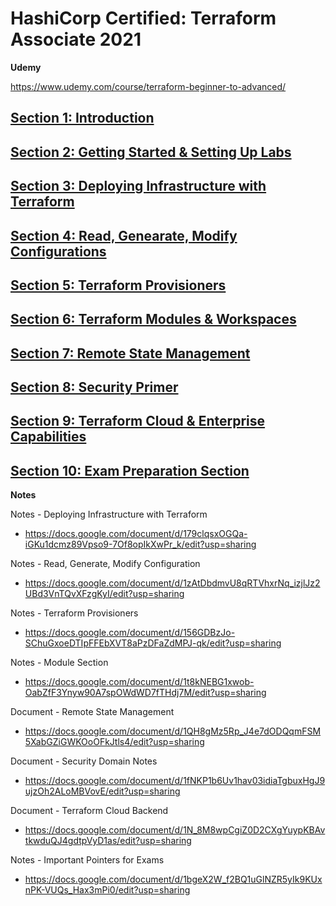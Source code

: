 # HashiCorp Certified: Terraform Associate 2021

__Udemy__

<https://www.udemy.com/course/terraform-beginner-to-advanced/>

## [Section 1: Introduction](https://github.com/mechdeveloper/TerraformAssociate2021/blob/main/01%20Introduction.md)
## [Section 2: Getting Started & Setting Up Labs](https://github.com/mechdeveloper/TerraformAssociate2021/blob/main/02%20Getting%20Started%20%26%20Setting%20Up%20Labs.md)
## [Section 3: Deploying Infrastructure with Terraform](https://github.com/mechdeveloper/TerraformAssociate2021/blob/main/03%20Deploying%20Infrastructure%20with%20Terraform.md)
## [Section 4: Read, Genearate, Modify Configurations](https://github.com/mechdeveloper/TerraformAssociate2021/blob/main/05%20Terraform%20Provisioners.md)
## [Section 5: Terraform Provisioners](https://github.com/mechdeveloper/TerraformAssociate2021/blob/main/06%20Terraform%20Modules%20%26%20Workspaces.md)
## [Section 6: Terraform Modules & Workspaces](https://github.com/mechdeveloper/TerraformAssociate2021/blob/main/06%20Terraform%20Modules%20%26%20Workspaces.md)
## [Section 7: Remote State Management](https://github.com/mechdeveloper/TerraformAssociate2021/blob/main/07%20Remote%20State%20Management.md)
## [Section 8: Security Primer](https://github.com/mechdeveloper/TerraformAssociate2021/blob/main/08%20Security%20Primer.md)
## [Section 9: Terraform Cloud & Enterprise Capabilities](https://github.com/mechdeveloper/TerraformAssociate2021/blob/main/09%20Terraform%20Cloud%20%26%20Enterprise%20Capabilities.md)
## [Section 10: Exam Preparation Section](https://github.com/mechdeveloper/TerraformAssociate2021/blob/main/10%20Exam%20Preparation%20Section.md)

__Notes__

Notes - Deploying Infrastructure with Terraform 
- <https://docs.google.com/document/d/179clqsxOGQa-iGKu1dcmz89Vpso9-7Of8opIkXwPr_k/edit?usp=sharing>

Notes - Read, Generate, Modify Configuration
- <https://docs.google.com/document/d/1zAtDbdmvU8qRTVhxrNq_izjlJz2UBd3VnTQvXFzgKyI/edit?usp=sharing>

Notes - Terraform Provisioners
- <https://docs.google.com/document/d/156GDBzJo-SChuGxoeDTIpFFEbXVT8aPzDFaZdMPJ-qk/edit?usp=sharing>

Notes - Module Section
- <https://docs.google.com/document/d/1t8kNEBG1xwob-OabZfF3Ynyw90A7spOWdWD7fTHdj7M/edit?usp=sharing>

Document - Remote State Management
- <https://docs.google.com/document/d/1QH8gMz5Rp_J4e7dODQqmFSM5XabGZiGWKOoOFkJtls4/edit?usp=sharing>

Document - Security Domain Notes
- <https://docs.google.com/document/d/1fNKP1b6Uv1hav03idiaTgbuxHgJ9ujzOh2ALoMBVovE/edit?usp=sharing>

Document - Terraform Cloud Backend
- <https://docs.google.com/document/d/1N_8M8wpCgiZ0D2CXgYuypKBAvtkwduQJ4gdtpVyD1as/edit?usp=sharing>

Notes - Important Pointers for Exams
- <https://docs.google.com/document/d/1bgeX2W_f2BQ1uGlNZR5yIk9KUxnPK-VUQs_Hax3mPi0/edit?usp=sharing>
